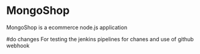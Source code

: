 # MongoShop
MongoShop is a ecommerce node.js application

#do changes 
For testing the jenkins pipelines for chanes and use of github webhook
